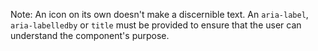 Note: An icon on its own doesn't make a discernible text. An `aria-label`, `aria-labelledby` or `title` must be provided to ensure that the user can understand the component's purpose.